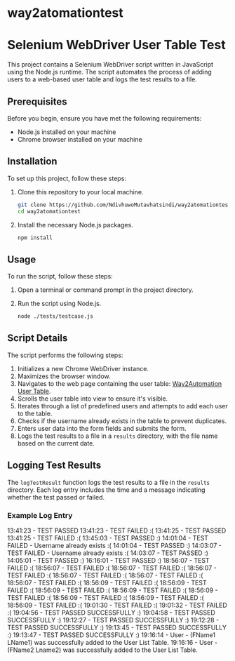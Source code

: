 # way2atomationtest

# Selenium WebDriver User Table Test

This project contains a Selenium WebDriver script written in JavaScript using the Node.js runtime. The script automates the process of adding users to a web-based user table and logs the test results to a file.

## Prerequisites

Before you begin, ensure you have met the following requirements:

- Node.js installed on your machine
- Chrome browser installed on your machine

## Installation

To set up this project, follow these steps:

1. Clone this repository to your local machine.

    ```bash
    git clone https://github.com/NdivhuwoMutavhatsindi/way2atomationtest.git
    cd way2atomationtest
    ```

2. Install the necessary Node.js packages.

    ```bash
    npm install
    ```

## Usage

To run the script, follow these steps:

1. Open a terminal or command prompt in the project directory.

2. Run the script using Node.js.

    ```bash
    node ./tests/testcase.js
    ```

## Script Details

The script performs the following steps:

1. Initializes a new Chrome WebDriver instance.
2. Maximizes the browser window.
3. Navigates to the web page containing the user table: [Way2Automation User Table](https://www.way2automation.com/angularjs-protractor/webtables/).
4. Scrolls the user table into view to ensure it's visible.
5. Iterates through a list of predefined users and attempts to add each user to the table.
6. Checks if the username already exists in the table to prevent duplicates.
7. Enters user data into the form fields and submits the form.
8. Logs the test results to a file in a `results` directory, with the file name based on the current date.

## Logging Test Results

The `logTestResult` function logs the test results to a file in the `results` directory. Each log entry includes the time and a message indicating whether the test passed or failed.

### Example Log Entry
13:41:23 - TEST PASSED
13:41:23 - TEST FAILED :(
13:41:25 - TEST PASSED
13:41:25 - TEST FAILED :(
13:45:03 - TEST PASSED :)
14:01:04 - TEST FAILED - Username already exists :(
14:01:04 - TEST PASSED :)
14:03:07 - TEST FAILED - Username already exists :(
14:03:07 - TEST PASSED :)
14:05:01 - TEST PASSED :)
16:16:01 - TEST PASSED :)
18:56:07 - TEST FAILED :(
18:56:07 - TEST FAILED :(
18:56:07 - TEST FAILED :(
18:56:07 - TEST FAILED :(
18:56:07 - TEST FAILED :(
18:56:07 - TEST FAILED :(
18:56:07 - TEST FAILED :(
18:56:09 - TEST FAILED :(
18:56:09 - TEST FAILED :(
18:56:09 - TEST FAILED :(
18:56:09 - TEST FAILED :(
18:56:09 - TEST FAILED :(
18:56:09 - TEST FAILED :(
18:56:09 - TEST FAILED :(
18:56:09 - TEST FAILED :(
19:01:30 - TEST FAILED :(
19:01:32 - TEST FAILED :(
19:04:56 - TEST PASSED SUCCESSFULLY :)
19:04:58 - TEST PASSED SUCCESSFULLY :)
19:12:27 - TEST PASSED SUCCESSFULLY :)
19:12:28 - TEST PASSED SUCCESSFULLY :)
19:13:45 - TEST PASSED SUCCESSFULLY :)
19:13:47 - TEST PASSED SUCCESSFULLY :)
19:16:14 - User - (FName1 LName1) was successfully added to the User List Table.
19:16:16 - User - (FName2 Lname2) was successfully added to the User List Table.

